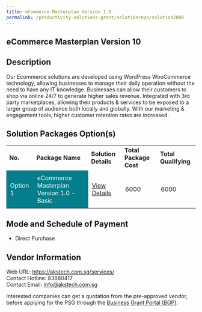 ```yaml
---
title: eCommerce Masterplan Version 1.0
permalink: /productivity-solutions-grant/solutionrepo/solution2088
---
```


## eCommerce Masterplan Version 10

## Description

Our Ecommerce solutions are developed using WordPress WooCommerce technology, allowing businesses to manage their daily operation without the need to have any IT knowledge. Businesses can allow their customers to shop via online 24/7 to generate higher sales revenue. Integrated with 3rd party marketplaces, allowing their products & services to be exposed to a larger group of audience both locally and globally. With our marketing & engagement tools, higher customer retention rates are increased.

## Solution Packages Option(s)

<table>
<tr>
<td><b>No.</b></td>
<td><b>Package Name</b></td>
<td><b>Solution Details</b></td>
<td><b>Total Package Cost</b></td>
<td><b>Total Qualifying</b></td>
</tr>
<tr>
<td style='padding: 10px; background-color: #037E8A; color: #FFFFFF;'>Option 1</td>
<td style='padding: 10px; background-color: #037E8A; color: #FFFFFF;'>eCommerce Masterplan Version 1.0 - Basic</td>
<td style='padding: 10px;'><a href='https://www.gobusiness.gov.sg/images/psg/Desensitised_Aks_Tech_Annex_3_CR_wef_2_Sept_2021_Part_1.pdf' target='_blank'>View Details</a></td>
<td style='padding: 10px;'>6000</td>
<td style='padding: 10px;'>6000</td>
</tr>
</table>

## Mode and Schedule of Payment

 - Direct Purchase

## Vendor Information

 Web URL: https://akstech.com.sg/services/ <br>Contact Hotline: 83880417 <br>Contact Email: Info@akstech.com.sg <br>

Interested companies can get a quotation from the pre-approved vendor, before applying for the PSG through the <a href='https://www.businessgrants.gov.sg/' target='_blank' rel='noopener'>Business Grant Portal (BGP)</a>.

<script src="/jquery/resize-tables.js"></script>
